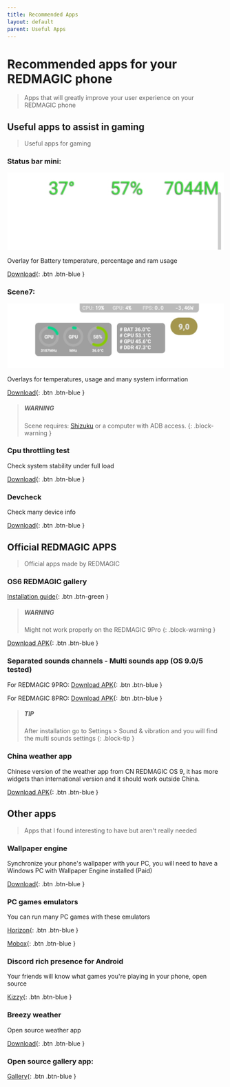 ```yaml
---
title: Recommended Apps
layout: default
parent: Useful Apps
---
```


# Recommended apps for your REDMAGIC phone
> Apps that will greatly improve your user experience on your REDMAGIC phone

## Useful apps to assist in gaming
> Useful apps for gaming

### Status bar mini:
![](./img/RecommendedApps/stausBarMiniOverlay.jpg)

Overlay for Battery temperature, percentage and ram usage

[Download](https://status-bar-mini.uptodown.com/android){: .btn .btn-blue }

### Scene7:
![](./img/RecommendedApps/sceneOverlay.jpg)

Overlays for temperatures, usage and many system information

[Download](https://vtools.omarea.com/){: .btn .btn-blue }

> ##### WARNING
> Scene requires: [Shizuku](https://play.google.com/store/apps/details?id=moe.shizuku.privileged.api) or a computer with ADB access.
{: .block-warning }

### Cpu throttling test
Check system stability under full load

[Download](https://apkpure.com/cpu-throttling-test/skynet.cputhrottlingtest){: .btn .btn-blue }

### Devcheck
Check many device info

[Download](https://play.google.com/store/apps/details?id=flar2.devcheck){: .btn .btn-blue }

## Official REDMAGIC APPS
> Official apps made by REDMAGIC 

### OS6 REDMAGIC gallery 
[Installation guide](guides/GetOldGallery.html){: .btn .btn-green }

> ##### WARNING
> Might not work properly on the REDMAGIC 9Pro
{: .block-warning }

[Download APK](https://github.com/TheRealCrazyfuy/RedmagicOSTricks/raw/main/oldgallery.apk){: .btn .btn-blue }

### Separated sounds channels - Multi sounds app (OS 9.0/5 tested)
For REDMAGIC 9PRO:
[Download APK](https://github.com/TheRealCrazyfuy/RedmagicOSTricks/raw/main/APKs/Multi-app_sounds-9pro.apk){: .btn .btn-blue }

For REDMAGIC 8PRO:
[Download APK](https://github.com/TheRealCrazyfuy/RedmagicOSTricks/raw/main/APKs/Multi-app_sounds-8pro.apk){: .btn .btn-blue }

> ##### TIP
> After installation go to Settings > Sound & vibration and you will find the multi sounds settings
{: .block-tip }

### China weather app
Chinese version of the weather app from CN REDMAGIC OS 9, it has more widgets than international version and it should work outside China.

[Download APK](https://github.com/TheRealCrazyfuy/RedmagicOSTricks/releases/download/OS9.0-weather/Weather.apk){: .btn .btn-blue }
## Other apps
> Apps that I found interesting to have but aren't really needed 

### Wallpaper engine
Synchronize your phone's wallpaper with your PC, you will need to have a Windows PC with Wallpaper Engine installed (Paid)

[Download](https://play.google.com/store/apps/details?id=io.wallpaperengine.weclient){: .btn .btn-blue }

### PC games emulators 
You can run many PC games with these emulators

[Horizon](https://github.com/HorizonEmuTeam/Horizon-Emu){: .btn .btn-blue }

[Mobox](https://github.com/olegos2/mobox){: .btn .btn-blue }

### Discord rich presence for Android
Your friends will know what games you're playing in your phone, open source 

[Kizzy](https://github.com/dead8309/Kizzy){: .btn .btn-blue }

### Breezy weather
Open source weather app

[Download](https://github.com/breezy-weather/breezy-weather){: .btn .btn-blue }

### Open source gallery app:
[Gallery](https://github.com/IacobIonut01/Gallery){: .btn .btn-blue }